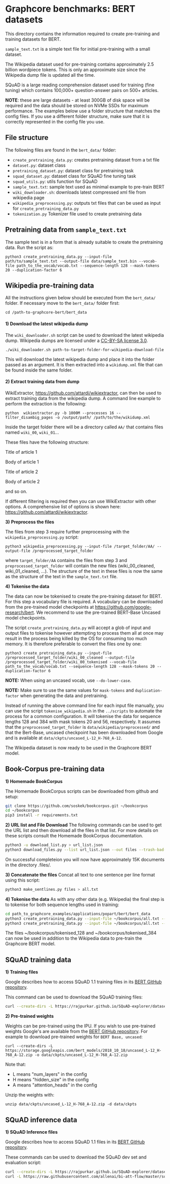 # Graphcore benchmarks: BERT datasets

This directory contains the information required to create pre-training and training datasets for BERT.

`sample_text.txt` is a simple text file for initial pre-training with a small dataset.

The Wikipedia dataset used for pre-training contains approximately 2.5 billion wordpiece tokens. This is only an approximate size since the Wikipedia dump file is updated all the time.

SQuAD is a large reading comprehension dataset used for training (fine tuning) which contains 100,000+ question-answer pairs on 500+ articles.

**NOTE**: these are large datasets - at least 300GB of disk space will be required and the data should be stored on NVMe SSDs for maximum performance. The examples below use a folder structure that matches the config files. If you use a different folder structure, make sure that it is correctly represented in the config file you use.

## File structure

The following files are found in the `bert_data/` folder:

* `create_pretraining_data.py`: creates pretraining dataset from a txt file
* `dataset.py`: dataset class
* `pretraining_dataset.py`: dataset class for pretraining task
* `squad_dataset.py`: dataset class for SQuAD fine tuning task
* `squad_utils.py`: utils function for SQuAD
* `sample_text.txt`:  sample text used as minimal example to pre-train BERT
* `wiki_downloader.sh`: downloads latest compressed xml file from wikipedia page
* `wikipedia_preprocessing.py`: outputs txt files that can be used as input for  `create_pretraining_data.py`
* `tokenization.py` Tokenizer file used to create pretraining data

## Pretraining data from `sample_text.txt`

The sample text is in a form that is already suitable to create the pretraining data. Run the script as:

`python3 create_pretraining_data.py --input-file path/to/sample_text.txt --output-file data/sample_text.bin --vocab-file path_to_the_vocab/vocab.txt --sequence-length 128 --mask-tokens 20 --duplication-factor 6`

## Wikipedia pre-training data

All the instructions given below should be executed from the `bert_data/` folder. If necessary move to the  `bert_data/` folder first:

`cd /path-to-graphcore-bert/bert_data `

#### **1)** **Download the latest wikipedia dump**

The `wiki_downloader.sh` script can be used to download the latest wikipedia dump. Wikipedia dumps are licensed under a [CC-BY-SA license 3.0](https://dumps.wikimedia.org/legal.html).

`./wiki_downloader.sh path-to-target-folder-for-wikipedia-download-file`

This will download the latest wikipedia dump and place it into the folder passed as an argument.
It is then extracted into a `wikidump.xml` file that can be found inside the same folder.

#### **2)** **Extract training data from dump**

WikiExtractor, https://github.com/attardi/wikiextractor, can then be used to extract training data from the wikipedia dump.
A command line example to perform the extraction is the following:

```shell
python  wikiextractor.py -b 1000M --processes 16 --filter_disambig_pages -o /output/path/ /path/to/the/wikidump.xml
```

Inside the target folder there will be a directory called `AA/` that contains files named `wiki_00`, `wiki_01`...

These files have the following structure:

<doc id = article1>
Title of article 1

Body of article 1

</doc>

<doc id = article2>
Title of article 2

Body of article 2
</doc>

and so on.

If different filtering is required then you can use WikiExtractor with other options.
A comprehensive list of options is shown here: https://github.com/attardi/wikiextractor.

**3)** **Preprocess the files**

The files from step 3 require further preprocessing with the `wikipedia_preprocessing.py` script:

`python3 wikipedia_preprocessing.py --input-file /target_folder/AA/ --output-file /preprocessed_target_folder`

where `target_folder/AA` contains the files from step 3 and `preprocessed_target_folder` will contain the new files (wiki_00_cleaned, wiki_01_cleaned, ...). The structure of the text in these files is now the same as the structure of the text in the `sample_text.txt` file.

**4) Tokenise the data**

The data can now be tokenised to create the pre-training dataset for BERT. For this step a vocabulary file is required. A vocabulary can be downloaded from the pre-trained model checkpoints at https://github.com/google-research/bert. We recommend to use the pre-trained BERT-Base Uncased model checkpoints.

The script `create_pretraining_data.py` will accept a glob of input and output files to tokenise however attempting to process them all at once may result in the process being killed by the OS for consuming too much memory. It is therefore preferable to convert the files one by one:

`python3 create_pretraining_data.py --input-file /preprocessed_target_folder/wiki_00_cleaned --output-file /preprocessed_target_folder/wiki_00_tokenised --vocab-file path_to_the_vocab/vocab.txt --sequence-length 128 --mask-tokens 20 --duplication-factor 6`

**NOTE:** When using an uncased vocab, use `--do-lower-case`.

**NOTE:** Make sure to use the same values for `mask-tokens` and `duplication-factor` when generating the data and pretraining.

Instead of running the above command line for each input file manually, you can use the script
`tokenise_wikipedia.sh` in the `../scripts` to automate the process for a common configuration.
It will tokenise the data for sequence lengths 128 and 384 with mask tokens 20 and 56, respectively.
It assumes that the `preprocessed_target_folder` is `data/wikipedia/preprocessed/`
and that the Bert-Base, uncased checkpoint has been downloaded from Google and is available at
`data/ckpts/uncased_L-12_H-768_A-12`.

The Wikipedia dataset is now ready to be used in the Graphcore BERT model.

## Book-Corpus pre-training data

**1) Homemade BookCorpus**

The Homemade BookCorpus scripts can be downloaded from github and setup:
```bash
git clone https://github.com/soskek/bookcorpus.git ~/bookcorpus
cd ~/bookcorpus
pip3 install -r requirements.txt
```

**2) URL list and File Download**
The following commands can be used to get the URL list and then download all the files in that list. For more details on these scripts consult the Homemade BookCorpus documentation.
```bash
python3 -u download_list.py > url_list.json
python3 download_files.py --list url_list.json --out files --trash-bad-count
```
On successful completeion you will now have approximately 15K documents in the directory .files/.

**3) Concatenate the files**
Concat all text to one sentence per line format using this script:
```bash
python3 make_sentlines.py files > all.txt
```

**4) Tokenise the data**
As with any other data (e.g. Wikipedia) the final step is to tokenise for both sequence lengths used in training:
```bash
cd path_to_graphcore_examples/applications/popart/bert/bert_data
python3 create_pretraining_data.py --input-file ~/bookcorpus/all.txt --output-file ~/bookcorpus/tokenised_128 --vocab-file path_to_the_vocab/vocab.txt --do-lower-case --sequence-length 128 --mask-tokens 20 --duplication-factor 6
python3 create_pretraining_data.py --input-file ~/bookcorpus/all.txt --output-file ~/bookcorpus/tokenised_384 --vocab-file path_to_the_vocab/vocab.txt --do-lower-case --sequence-length 384 --mask-tokens 60 --duplication-factor 6
```

The files ~/bookcorpus/tokenised_128 and ~/bookcorpus/tokenised_384 can now be used in addition to the Wikipedia data to pre-train the Graphcore BERT model.

## SQuAD training data

**1) Training files**

Google describes how to access SQuAD 1.1 training files in its [BERT GitHub repository](https://github.com/google-research/bert).

This command can be used to download the SQuAD training files:

```bash
curl --create-dirs -L https://rajpurkar.github.io/SQuAD-explorer/dataset/train-v1.1.json -o data/squad/train-v1.1.json
```

**2) Pre-trained weights**

Weights can be pre-trained using the IPU. If you wish to use pre-trained weights Google's are available from the [BERT GitHub repository](https://github.com/google-research/bert). For example to download pre-trained weights for `BERT Base, uncased`:

`curl --create-dirs -L https://storage.googleapis.com/bert_models/2018_10_18/uncased_L-12_H-768_A-12.zip -o data/ckpts/uncased_L-12_H-768_A-12.zip`

Note that:
- L means "num_layers" in the config
- H means "hidden_size" in the config
- A means "attention_heads" in the config

Unzip the weights with:

`unzip data/ckpts/uncased_L-12_H-768_A-12.zip -d data/ckpts`

## SQuAD inference data

**1) SQuAD Inference files**

Google describes how to access SQuAD 1.1 files in its [BERT GitHub repository](https://github.com/google-research/bert).

These commands can be used to download the SQuAD dev set and evaluation script:

```bash
curl --create-dirs -L https://rajpurkar.github.io/SQuAD-explorer/dataset/dev-v1.1.json -o data/squad/dev-v1.1.json
curl -L https://raw.githubusercontent.com/allenai/bi-att-flow/master/squad/evaluate-v1.1.py -o data/squad/evaluate-v1.1.py
```
